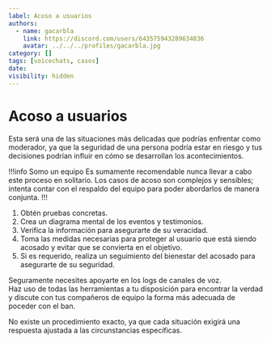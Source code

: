 ```yaml
---
label: Acoso a usuarios
authors:
  - name: gacarbla
    link: https://discord.com/users/643575943289634836
    avatar: ../../../profiles/gacarbla.jpg
category: []
tags: [voicechats, casos]
date: 
visibility: hidden
---
```


# Acoso a usuarios

Esta será una de las situaciones más delicadas que podrías enfrentar como moderador, ya que la seguridad de una persona podría estar en riesgo y tus decisiones podrían influir en cómo se desarrollan los acontecimientos.

!!!info Somo un equipo
Es sumamente recomendable nunca llevar a cabo este proceso en solitario. Los casos de acoso son complejos y sensibles; intenta contar con el respaldo del equipo para poder abordarlos de manera conjunta.
!!!

1. Obtén pruebas concretas.
2. Crea un diagrama mental de los eventos y testimonios.
3. Verifica la información para asegurarte de su veracidad.
4. Toma las medidas necesarias para proteger al usuario que está siendo acosado y evitar que se convierta en el objetivo.
5. Si es requerido, realiza un seguimiento del bienestar del acosado para asegurarte de su seguridad.

Seguramente necesites apoyarte en los logs de canales de voz.<br>Haz uso de todas las herramientas a tu disposición para encontrar la verdad y discute con tus compañeros de equipo la forma más adecuada de poceder con el ban.

No existe un procedimiento exacto, ya que cada situación exigirá una respuesta ajustada a las circunstancias específicas.
